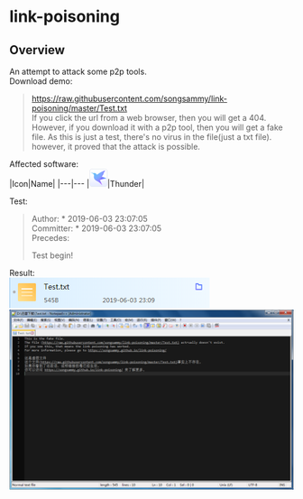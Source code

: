 # link-poisoning
## Overview
An attempt to attack some p2p tools.   
Download demo:   

> [https://raw.githubusercontent.com/songsammy/link-poisoning/master/Test.txt ](https://raw.githubusercontent.com/songsammy/link-poisoning/master/Test.txt  "Test.txt")  
If you click the url from a web browser, then you will get a 404.
However, if you download it with a p2p tool, then you will get a fake file.
As this is just a test, there's no virus in the file(just a txt file).
however, it proved that the attack is possible.

Affected software:   
|Icon|Name|
|---|---
|![Thunder Icon](7858EA73.PNG)|Thunder|

Test:   
>Author: * <Email name protected> 2019-06-03 23:07:05   
>Committer: * <Email name protected> 2019-06-03 23:07:05   
>Precedes:    
>	
>    Test begin!

Result:   
![Download](77D20489.PNG)
![Text](14DA88E8.PNG)


